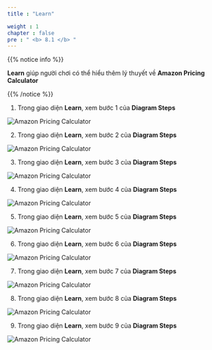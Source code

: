 ```yaml
---
title : "Learn"

weight : 1
chapter : false
pre : " <b> 8.1 </b> "
---
```


{{% notice info %}}

**Learn** giúp người chơi có thể hiểu thêm lý thuyết về **Amazon Pricing Calculator**

{{% /notice %}}

1. Trong giao diện **Learn**, xem bước 1 của **Diagram Steps**
   
![Amazon Pricing Calculator](/images/8-awspricingcalculator/8.1-learn/1-learn.png?width=90pc)

2. Trong giao diện **Learn**, xem bước 2 của **Diagram Steps**
   
![Amazon Pricing Calculator](/images/8-awspricingcalculator/8.1-learn/2-learn.png?width=90pc)

3. Trong giao diện **Learn**, xem bước 3 của **Diagram Steps**

![Amazon Pricing Calculator](/images/8-awspricingcalculator/8.1-learn/3-learn.png?width=90pc)

4. Trong giao diện **Learn**, xem bước 4 của **Diagram Steps**

![Amazon Pricing Calculator](/images/8-awspricingcalculator/8.1-learn/4-learn.png?width=90pc)

5. Trong giao diện **Learn**, xem bước 5 của **Diagram Steps**

![Amazon Pricing Calculator](/images/8-awspricingcalculator/8.1-learn/5-learn.png?width=90pc)

6. Trong giao diện **Learn**, xem bước 6 của **Diagram Steps**

![Amazon Pricing Calculator](/images/8-awspricingcalculator/8.1-learn/6-learn.png?width=90pc)

7. Trong giao diện **Learn**, xem bước 7 của **Diagram Steps**

![Amazon Pricing Calculator](/images/8-awspricingcalculator/8.1-learn/7-learn.png?width=90pc)

8. Trong giao diện **Learn**, xem bước 8 của **Diagram Steps**

![Amazon Pricing Calculator](/images/8-awspricingcalculator/8.1-learn/8-learn.png?width=90pc)

9. Trong giao diện **Learn**, xem bước 9 của **Diagram Steps**

![Amazon Pricing Calculator](/images/8-awspricingcalculator/8.1-learn/9-learn.png?width=90pc)
